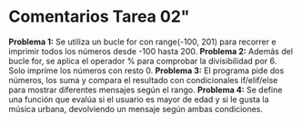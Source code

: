 # Comentarios Tarea 02"

**Problema 1:** Se utiliza un bucle for con range(-100, 201) para recorrer e imprimir todos los números desde -100 hasta 200.
**Problema 2:** Además del bucle for, se aplica el operador % para comprobar la divisibilidad por 6. Solo imprime los números con resto 0.
**Problema 3:** El programa pide dos números, los suma y compara el resultado con condicionales if/elif/else para mostrar diferentes mensajes según el rango.
**Problema 4:** Se define una función que evalúa si el usuario es mayor de edad y si le gusta la música urbana, devolviendo un mensaje según ambas condiciones.
